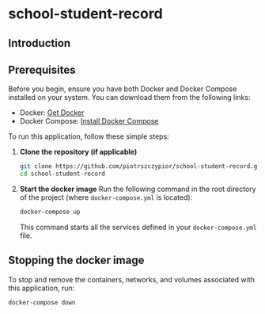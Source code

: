 # school-student-record

## Introduction

## Prerequisites
Before you begin, ensure you have both Docker and Docker Compose installed on your system. You can download them from the following links:
- Docker: [Get Docker](https://docs.docker.com/get-docker/)
- Docker Compose: [Install Docker Compose](https://docs.docker.com/compose/install/)

To run this application, follow these simple steps:

1. **Clone the repository (if applicable)**
    ```bash
    git clone https://github.com/piotrszczypior/school-student-record.git
    cd school-student-record
    ```

2. **Start the docker image**
    Run the following command in the root directory of the project (where `docker-compose.yml` is located):
    ```bash
    docker-compose up
    ```
    This command starts all the services defined in your `docker-compose.yml` file.


## Stopping the docker image
To stop and remove the containers, networks, and volumes associated with this application, run:
```bash
docker-compose down
